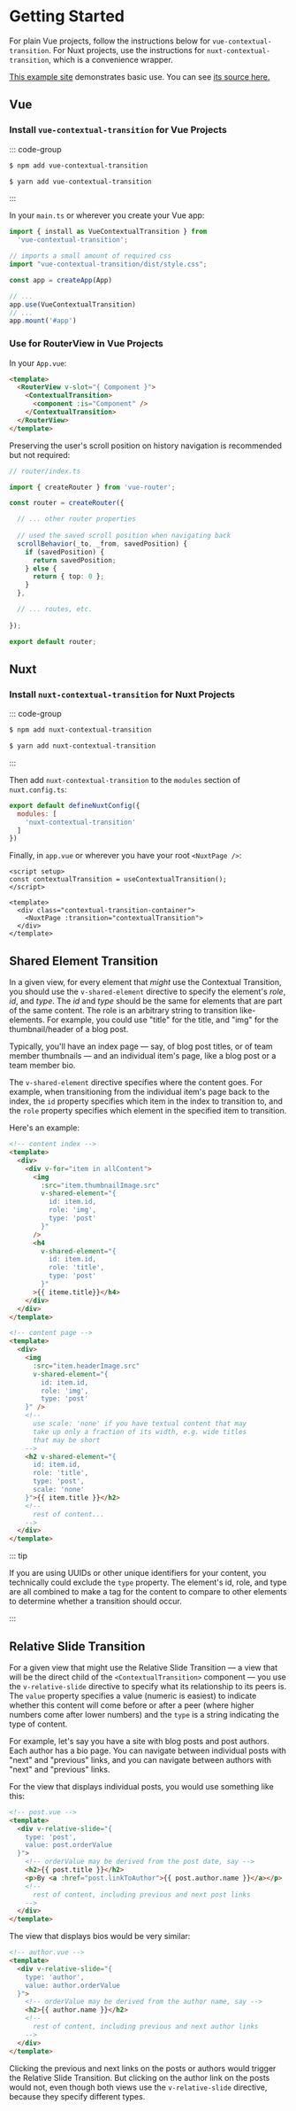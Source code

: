 # Getting Started

For plain Vue projects, follow the instructions below for `vue-contextual-transition`. For Nuxt projects, use the instructions for `nuxt-contextual-transition`, which is a convenience wrapper.

[This example site](https://beepy.github.io/example-use-of-vue-contextual-transition/) demonstrates basic use. You can see [its source here.](https://github.com/beepy/example-use-of-vue-contextual-transition)

## Vue

### Install `vue-contextual-transition` for Vue Projects

::: code-group

```sh [npm]
$ npm add vue-contextual-transition
```

```sh [yarn]
$ yarn add vue-contextual-transition
```

:::

In your `main.ts` or wherever you create your Vue app:

```ts
import { install as VueContextualTransition } from  
  'vue-contextual-transition';

// imports a small amount of required css
import "vue-contextual-transition/dist/style.css";

const app = createApp(App)

// ...
app.use(VueContextualTransition)
// ...
app.mount('#app')
```

### Use for RouterView in Vue Projects

In your `App.vue`:

```html
<template>
  <RouterView v-slot="{ Component }">
    <ContextualTransition>
      <component :is="Component" />
    </ContextualTransition>
  </RouterView>
</template>
```

Preserving the user's scroll position on history navigation is recommended but not required:

```ts
// router/index.ts

import { createRouter } from 'vue-router';

const router = createRouter({

  // ... other router properties
  
  // used the saved scroll position when navigating back
  scrollBehavior(_to, _from, savedPosition) {
    if (savedPosition) {
      return savedPosition;
    } else {
      return { top: 0 };
    }
  },

  // ... routes, etc.
  
});

export default router;

```

## Nuxt

### Install `nuxt-contextual-transition` for Nuxt Projects

::: code-group

```sh [npm]
$ npm add nuxt-contextual-transition
```

```sh [yarn]
$ yarn add nuxt-contextual-transition
```

:::

Then add `nuxt-contextual-transition` to the `modules` section of `nuxt.config.ts`:

```js
export default defineNuxtConfig({
  modules: [
    'nuxt-contextual-transition'
  ]
})
```

Finally, in `app.vue` or wherever you have your root `<NuxtPage />`:

```vue
<script setup>
const contextualTransition = useContextualTransition();
</script>

<template>
  <div class="contextual-transition-container">
    <NuxtPage :transition="contextualTransition">
  </div>
</template>
```

## Shared Element Transition

In a given view, for every element that *might* use the Contextual Transition, you should use the `v-shared-element` directive to specify the element's *role*, *id*, and *type*. The *id* and *type* should be the same for elements that are part of the same content. The role is an arbitrary string to transition like-elements. For example, you could use "title" for the title, and "img" for the thumbnail/header of a blog post.

Typically, you'll have an index page — say, of blog post titles, or of team member thumbnails — and an individual item's page, like a blog post or a team member bio.

The `v-shared-element` directive specifies where the content goes. For example, when transitioning from the individual item's page back to the index, the `id` property specifies which item in the index to transition to, and the `role` property specifies which element in the specified item to transition.

Here's an example:

```html
<!-- content index -->
<template>
  <div>
    <div v-for="item in allContent">
      <img
        :src="item.thumbnailImage.src"
        v-shared-element="{
          id: item.id,
          role: 'img',
          type: 'post'
        }"
      />
      <h4
        v-shared-element="{
          id: item.id,
          role: 'title',
          type: 'post'
        }"
      >{{ iteme.title}}</h4>
    </div>
  </div>
</template>
```

```html
<!-- content page -->
<template>
  <div>
    <img
      :src="item.headerImage.src"
      v-shared-element="{
        id: item.id,
        role: 'img',
        type: 'post'
    }" />
    <!--
      use scale: 'none' if you have textual content that may
      take up only a fraction of its width, e.g. wide titles
      that may be short
    -->
    <h2 v-shared-element="{
      id: item.id,
      role: 'title',
      type: 'post',
      scale: 'none'
    }">{{ item.title }}</h2>
    <!--
      rest of content...
    -->
  </div>
</template>
```

::: tip

If you are using UUIDs or other unique identifiers for your content, you technically could exclude the `type` property. The element's id, role, and type are all combined to make a tag for the content to compare to other elements to determine whether a transition should occur.

:::

## Relative Slide Transition

For a given view that might use the Relative Slide Transition — a view that will be the direct child of the `<ContextualTransition>` component — you use the `v-relative-slide` directive to specify what its relationship to its peers is. The `value` property specifies a value (numeric is easiest) to indicate whether this content will come before or after a peer (where higher numbers come after lower numbers) and the `type` is a string indicating the type of content.

For example, let's say you have a site with blog posts and post authors. Each author has a bio page. You can navigate between individual posts with "next" and "previous" links, and you can navigate between authors with "next" and "previous" links.

For the view that displays individual posts, you would use something like this:

```html
<!-- post.vue -->
<template>
  <div v-relative-slide="{
    type: 'post',
    value: post.orderValue
  }">
    <!-- orderValue may be derived from the post date, say -->
    <h2>{{ post.title }}</h2>
    <p>By <a :href="post.linkToAuthor">{{ post.author.name }}</a></p>
    <!--
      rest of content, including previous and next post links
    -->
  </div>
</template>
```

The view that displays bios would be very similar:

```html
<!-- author.vue -->
<template>
  <div v-relative-slide="{
    type: 'author',
    value: author.orderValue
  }">
    <!-- orderValue may be derived from the author name, say -->
    <h2>{{ author.name }}</h2>
    <!--
      rest of content, including previous and next author links
    -->
  </div>
</template>
```

Clicking the previous and next links on the posts or authors would trigger the Relative Slide Transition. But clicking on the author link on the posts would not, even though both views use the `v-relative-slide` directive, because they specify different types.
